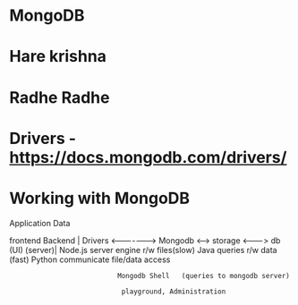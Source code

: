 # MongoDB
# Hare krishna
# Radhe Radhe

# Drivers - https://docs.mongodb.com/drivers/

# Working with MongoDB

   Application                                                       Data
  
   frontend         Backend | Drivers          <------->       Mongodb  <-->   storage  <---> db
     (UI)           (server)|  Node.js                         server          engine    r/w files(slow)
                                Java             queries                                 r/w data (fast)
                                Python                          communicate        file/data access
                                
                                                  
                               Mongodb Shell   (queries to mongodb server)
                                
                                playground, Administration
